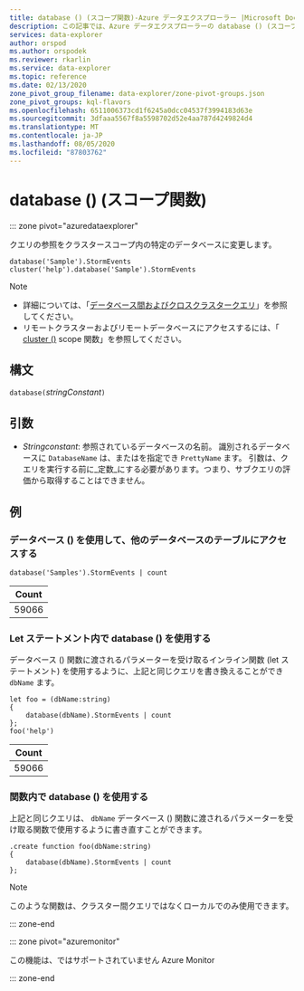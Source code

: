 ```yaml
---
title: database () (スコープ関数)-Azure データエクスプローラー |Microsoft Docs
description: この記事では、Azure データエクスプローラーの database () (スコープ関数) について説明します。
services: data-explorer
author: orspod
ms.author: orspodek
ms.reviewer: rkarlin
ms.service: data-explorer
ms.topic: reference
ms.date: 02/13/2020
zone_pivot_group_filename: data-explorer/zone-pivot-groups.json
zone_pivot_groups: kql-flavors
ms.openlocfilehash: 6511006373cd1f6245a0dcc04537f3994183d63e
ms.sourcegitcommit: 3dfaaa5567f8a5598702d52e4aa787d4249824d4
ms.translationtype: MT
ms.contentlocale: ja-JP
ms.lasthandoff: 08/05/2020
ms.locfileid: "87803762"
---
```

# <a name="database-scope-function"></a>database () (スコープ関数)

::: zone pivot="azuredataexplorer"

クエリの参照をクラスタースコープ内の特定のデータベースに変更します。 

```kusto
database('Sample').StormEvents
cluster('help').database('Sample').StormEvents
```

> [!NOTE]
> * 詳細については、「[データベース間およびクロスクラスタークエリ](cross-cluster-or-database-queries.md)」を参照してください。
> * リモートクラスターおよびリモートデータベースにアクセスするには、「 [cluster ()](clusterfunction.md) scope 関数」を参照してください。

## <a name="syntax"></a>構文

`database(`*stringConstant*`)`

## <a name="arguments"></a>引数

* *Stringconstant*: 参照されているデータベースの名前。 識別されるデータベースに `DatabaseName` は、またはを指定でき `PrettyName` ます。 引数は、クエリを実行する前に_定数_にする必要があります。つまり、サブクエリの評価から取得することはできません。

## <a name="examples"></a>例

### <a name="use-database-to-access-table-of-other-database"></a>データベース () を使用して、他のデータベースのテーブルにアクセスする

```kusto
database('Samples').StormEvents | count
```

|Count|
|---|
|59066|

### <a name="use-database-inside-let-statements"></a>Let ステートメント内で database () を使用する 

データベース () 関数に渡されるパラメーターを受け取るインライン関数 (let ステートメント) を使用するように、上記と同じクエリを書き換えることができ `dbName` ます。

```kusto
let foo = (dbName:string)
{
    database(dbName).StormEvents | count
};
foo('help')
```

|Count|
|---|
|59066|

### <a name="use-database-inside-functions"></a>関数内で database () を使用する 

上記と同じクエリは、 `dbName` データベース () 関数に渡されるパラメーターを受け取る関数で使用するように書き直すことができます。

```kusto
.create function foo(dbName:string)
{
    database(dbName).StormEvents | count
};
```

> [!NOTE]
> このような関数は、クラスター間クエリではなくローカルでのみ使用できます。

::: zone-end

::: zone pivot="azuremonitor"

この機能は、ではサポートされていません Azure Monitor

::: zone-end
